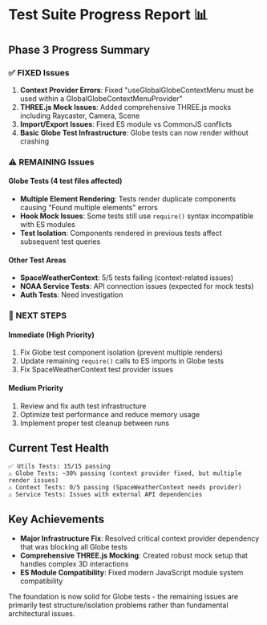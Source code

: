 # Test Suite Progress Report 📊

## Phase 3 Progress Summary

### ✅ FIXED Issues
1. **Context Provider Errors**: Fixed "useGlobalGlobeContextMenu must be used within a GlobalGlobeContextMenuProvider" 
2. **THREE.js Mock Issues**: Added comprehensive THREE.js mocks including Raycaster, Camera, Scene
3. **Import/Export Issues**: Fixed ES module vs CommonJS conflicts
4. **Basic Globe Test Infrastructure**: Globe tests can now render without crashing

### ⚠️ REMAINING Issues

#### Globe Tests (4 test files affected)
- **Multiple Element Rendering**: Tests render duplicate components causing "Found multiple elements" errors
- **Hook Mock Issues**: Some tests still use `require()` syntax incompatible with ES modules
- **Test Isolation**: Components rendered in previous tests affect subsequent test queries

#### Other Test Areas
- **SpaceWeatherContext**: 5/5 tests failing (context-related issues)
- **NOAA Service Tests**: API connection issues (expected for mock tests)
- **Auth Tests**: Need investigation

### 🎯 NEXT STEPS

#### Immediate (High Priority)
1. Fix Globe test component isolation (prevent multiple renders)
2. Update remaining `require()` calls to ES imports in Globe tests
3. Fix SpaceWeatherContext test provider issues

#### Medium Priority
1. Review and fix auth test infrastructure
2. Optimize test performance and reduce memory usage
3. Implement proper test cleanup between runs

## Current Test Health

```
✅ Utils Tests: 15/15 passing
⚠️ Globe Tests: ~30% passing (context provider fixed, but multiple render issues)
⚠️ Context Tests: 0/5 passing (SpaceWeatherContext needs provider)
⚠️ Service Tests: Issues with external API dependencies
```

## Key Achievements
- **Major Infrastructure Fix**: Resolved critical context provider dependency that was blocking all Globe tests
- **Comprehensive THREE.js Mocking**: Created robust mock setup that handles complex 3D interactions
- **ES Module Compatibility**: Fixed modern JavaScript module system compatibility

The foundation is now solid for Globe tests - the remaining issues are primarily test structure/isolation problems rather than fundamental architectural issues.

